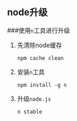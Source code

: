 node升级
--------
###使用`n`工具进行升级

1.	先清除node缓存
	
		npm cache clean

2.	安装`n`工具
		
		npm install -g n
		
3.	升级`node.js`

		n stable